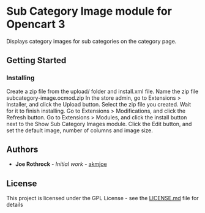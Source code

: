 # Sub Category Image module for Opencart 3

Displays category images for sub categories on the category page.

## Getting Started

### Installing

Create a zip file from the upload/ folder and install.xml file. Name the zip file subcategory-image.ocmod.zip
In the store admin, go to Extensions > Installer, and click the Upload button. Select the zip file you created.
Wait for it to finish installing.
Go to Extensions > Modifications, and click the Refresh button.
Go to Extensions > Modules, and click the install button next to the Show Sub Category Images module.
Click the Edit button, and set the default image, number of columns and image size.

## Authors

* **Joe Rothrock** - *Initial work* - [akmjoe](https://github.com/akmjoe)

## License

This project is licensed under the GPL License - see the [LICENSE.md](LICENSE.md) file for details



